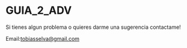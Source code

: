 # GUIA_2_ADV

Si tienes algun problema o quieres darme una sugerencia contactame!

Email:tobiasselva@gmail.com
